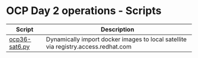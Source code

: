 # OCP Day 2 operations - Scripts

Script | Description
------------ | -------------
[ocp36-sat6.py](ocp36-sat6.py) | Dynamically import docker images to local satellite via registry.access.redhat.com
